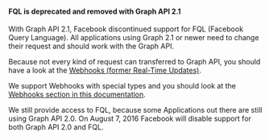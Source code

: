 <div class="rfb-callout warning">
	<h4>FQL is deprecated and removed with Graph API 2.1</h4>
	<div>
		<p>With Graph API 2.1, Facebook discontinued support for FQL (Facebook Query Language). All applications using Graph 2.1 or newer need to change their request and should work with the Graph API.</p>
		<p>Because not every kind of request can transferred to Graph API, you should have a look at the <a href="https://developers.facebook.com/docs/graph-api/webhooks/" target="_blank">Webhooks (former Real-Time Updates)</a>.
		</p>
		<p>
		We support Webhooks with special types and you should look at the <a href="#using-webhooks">Webhooks section in this documentation</a>.
		</p>
		<p>We still provide access to FQL, because some Applications out there are still using Graph API 2.0. On August 7, 2016 Facebook will disable support for both Graph API 2.0 and FQL.</p>
	</div>
</div>